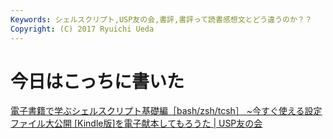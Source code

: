 ```yaml
---
Keywords: シェルスクリプト,USP友の会,書評,書評って読書感想文とどう違うのか？？
Copyright: (C) 2017 Ryuichi Ueda
---
```


# <!--:ja-->今日はこっちに書いた<!--:-->
<!--:ja--><a href="http://www.usptomo.com/?PAGE=20140302BOOK" target="_blank">電子書籍で学ぶシェルスクリプト基礎編［bash/zsh/tcsh］ ~今すぐ使える設定ファイル大公開 [Kindle版]を電子献本してもろうた | USP友の会</a><br />
<br />
<!--:-->
